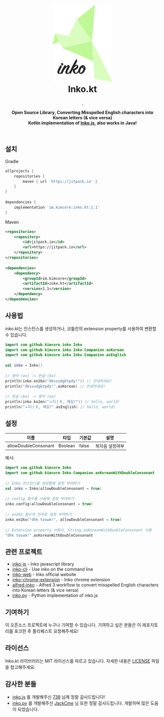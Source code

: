 <h1 align="center">
  <img height="250" src="https://github.com/738/inko/blob/master/images/inko_logo.png?raw=true" alt=""/>
  <br>Inko.kt
</h1>
<p align="center">
<a href="https://github.com/kimcore/inko.kt/releases">
  <img src="https://img.shields.io/jitpack/v/github/kimcore/inko.kt?style=flat-square" alt=""/>
</a>
<a href="https://github.com/kimcore/inko.kt/blob/master/LICENSE">
  <img src="https://img.shields.io/github/license/kimcore/inko.kt?style=flat-square" alt=""/>
</a>
</p>
<p align="center">
  <b>Open Source Library, Converting Misspelled English characters into Korean letters (& vice versa)</b><br/>
  <b>Kotlin implementation of <a href="https://github.com/738/inko">Inko.js</a>, also works in Java!</b><br/>
</p>
<br />

## 설치
Gradle
```gradle
allprojects {
    repositories {
        maven { url 'https://jitpack.io' }
    }
}

dependencies {
    implementation 'im.kimcore:inko.kt:1.1'
}
```
Maven
```xml
<repositories>
    <repository>
        <id>jitpack.io</id>
        <url>https://jitpack.io</url>
    </repository>
</repositories>

<dependencies>
    <dependency>
        <groupId>im.kimcore</groupId>
        <artifactId>inko.kt</artifactId>
        <version>1.1</version>
    </dependency>
</dependencies>
```
## 사용법
inko.kt는 인스턴스를 생성하거나, 코틀린의 extension property를 사용하여 변환할 수 있습니다.
```kotlin
import com.github.kimcore.inko.Inko
import com.github.kimcore.inko.Inko.Companion.asKorean
import com.github.kimcore.inko.Inko.Companion.asEnglish

val inko = Inko()

// 영어 (en) -> 한글 (ko)
println(inko.en2ko("dkssudgktpdy!")) // 안녕하세요!
println("dkssudgktpdy!".asKorean) // 안녕하세요!

// 한글 (ko) -> 영어 (en)
println(inko.ko2en("ㅗ디ㅣㅐ, 재깅!")) // hello, world!
println("ㅗ디ㅣㅐ, 재깅!".asEnglish) // hello, world!
```
## 설정
|이름|타입|기본값|설명| 
|---|---|---| --------------- |
|allowDoubleConsonant|Boolean|false|복자음 설정여부|

예시:
```kotlin
import com.github.kimcore.Inko
import com.github.kimcore.Inko.Companion.asKoreanWithDoubleConsonant

// Inko 인스턴스를 생성할때 설정 부여하기
val inko = Inko(allowDoubleConsonant = true)

// config 함수를 사용해 설정 부여하기
inko.config(allowDoubleConsonant = true)

// en2ko 함수의 인자로 설정 부여하기
inko.en2ko("dhk toswm!", allowDoubleConsonant = true)

// Extension property 사용시, String.asKoreanWithDoubleConsonant 사용
"dhk toswm!".asKoreanWithDoubleConsonant
```
## 관련 프로젝트
* [inko-js](https://github.com/738/inko) - Inko javascript library
* [inko-cli](https://github.com/738/inko-cli) - Use inko on the command line
* [inko-web](https://github.com/738/inko-web) - Inko official website
* [inko-chrome-extension](https://github.com/738/inko-chrome-extension) - Inko chrome extension
* [alfred-inko](https://github.com/738/alfred-inko) - Alfred 3 workflow to convert misspelled English characters into Korean letters (& vice versa)
* [inko.py](https://github.com/JackCme/inko.py) - Python implementation of inko.js
## 기여하기
이 오픈소스 프로젝트에 누구나 기여할 수 있습니다. 기여하고 싶은 분들은 이 레포지토리를 포크한 후 풀리퀘스트 요청해주세요!
## 라이선스
Inko.kt 라이브러리는 MIT 라이선스를 따르고 있습니다. 자세한 내용은 [LICENSE](https://github.com/JackCme/inko.py/blob/master/LICENSE) 파일을 참고해주세요.
## 감사한 분들
* [inko.js](https://github.com/738/inko) 를 개발해주신 [738](https://github.com/738) 님께 정말 감사드립니다!
* [inko.py](https://github.com/JackCme/inko.py) 를 개발해주신 [JackCme](https://github.com/JackCme) 님 또한 정말 감사드립니다. 개발하며 많은 도움이 되었습니다.
